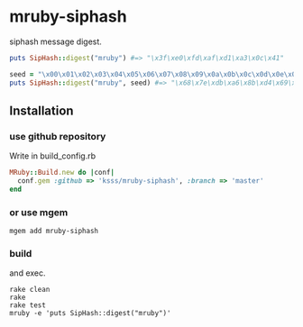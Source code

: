 # mruby-siphash

siphash message digest.

```ruby
puts SipHash::digest("mruby") #=> "\x3f\xe0\xfd\xaf\xd1\xa3\x0c\x41"

seed = "\x00\x01\x02\x03\x04\x05\x06\x07\x08\x09\x0a\x0b\x0c\x0d\x0e\x0f"
puts SipHash::digest("mruby", seed) #=> "\x68\x7e\xdb\xa6\x8b\xd4\x69\x41"
```

## Installation

### use github repository

Write in build_config.rb

```ruby
MRuby::Build.new do |conf|
  conf.gem :github => 'ksss/mruby-siphash', :branch => 'master'
end
```

### or use mgem

```
mgem add mruby-siphash
```

### build

and exec.

```
rake clean
rake
rake test
mruby -e 'puts SipHash::digest("mruby")'
```
